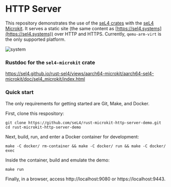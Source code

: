 <!--
     Copyright 2023, Colias Group, LLC

     SPDX-License-Identifier: CC-BY-SA-4.0
-->

# HTTP Server

This repository demonstrates the use of the [seL4 crates](https://github.com/Huzhiwen1208/rust-sel4.git) with
the [seL4 Microkit](https://github.com/seL4/microkit). It serves a static site
(the same content as [https://sel4.systems](https://sel4.systems)) over HTTP and HTTPS. Currently, `qemu-arm-virt` is the only
supported platform.

![system](./docs/images/system.drawio.png)

### Rustdoc for the `sel4-microkit` crate

https://sel4.github.io/rust-sel4/views/aarch64-microkit/aarch64-sel4-microkit/doc/sel4_microkit/index.html

### Quick start

The only requirements for getting started are Git, Make, and Docker.

First, clone this respository:

```
git clone https://github.com/seL4/rust-microkit-http-server-demo.git
cd rust-microkit-http-server-demo
```

Next, build, run, and enter a Docker container for development:

```
make -C docker/ rm-container && make -C docker/ run && make -C docker/ exec
```

Inside the container, build and emulate the demo:

```
make run
```

Finally, in a browser, access http://localhost:9080 or https://localhost:9443.
